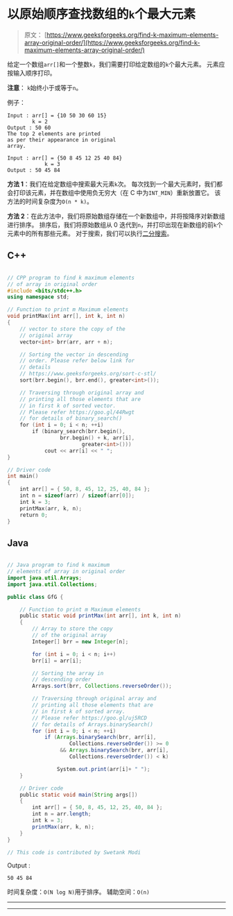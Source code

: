 # 以原始顺序查找数组的`k`个最大元素

> 原文： [https://www.geeksforgeeks.org/find-k-maximum-elements-array-original-order/](https://www.geeksforgeeks.org/find-k-maximum-elements-array-original-order/)

给定一个数组`arr[]`和一个整数`k`，我们需要打印给定数组的`k`个最大元素。 元素应按输入顺序打印。

**注意**： `k`始终小于或等于`n`。

例子：

```
Input : arr[] = {10 50 30 60 15}
        k = 2
Output : 50 60
The top 2 elements are printed
as per their appearance in original
array.

Input : arr[] = {50 8 45 12 25 40 84}
            k = 3
Output : 50 45 84

```



**方法 1**：我们在给定数组中搜索最大元素`k`次。 每次找到一个最大元素时，我们都会打印该元素，并在数组中使用负无穷大（在 C 中为`INT_MIN`）重新放置它。 该方法的时间复杂度为`O(n * k)`。

**方法 2**：在此方法中，我们将原始数组存储在一个新数组中，并将按降序对新数组进行排序。 排序后，我们将原始数组从 0 迭代到`n`，并打印出现在新数组的前`k`个元素中的所有那些元素。 对于搜索，我们可以执行[二分搜索](http://www.geeksforgeeks.org/binary-search/)。

## C++ 

```cpp

// CPP program to find k maximum elements  
// of array in original order 
#include <bits/stdc++.h> 
using namespace std; 

// Function to print m Maximum elements 
void printMax(int arr[], int k, int n) 
{ 
    // vector to store the copy of the 
    // original array 
    vector<int> brr(arr, arr + n); 

    // Sorting the vector in descending 
    // order. Please refer below link for 
    // details 
    // https://www.geeksforgeeks.org/sort-c-stl/ 
    sort(brr.begin(), brr.end(), greater<int>()); 

    // Traversing through original array and 
    // printing all those elements that are 
    // in first k of sorted vector. 
    // Please refer https://goo.gl/44Rwgt 
    // for details of binary_search() 
    for (int i = 0; i < n; ++i) 
        if (binary_search(brr.begin(), 
                 brr.begin() + k, arr[i],  
                        greater<int>())) 
            cout << arr[i] << " "; 
} 

// Driver code 
int main() 
{ 
    int arr[] = { 50, 8, 45, 12, 25, 40, 84 }; 
    int n = sizeof(arr) / sizeof(arr[0]); 
    int k = 3; 
    printMax(arr, k, n); 
    return 0; 
} 

```

## Java

```java

// Java program to find k maximum   
// elements of array in original order 
import java.util.Arrays; 
import java.util.Collections; 

public class GfG { 

    // Function to print m Maximum elements 
    public static void printMax(int arr[], int k, int n) 
    { 
        // Array to store the copy  
        // of the original array 
        Integer[] brr = new Integer[n]; 

        for (int i = 0; i < n; i++) 
        brr[i] = arr[i]; 

        // Sorting the array in  
        // descending order 
        Arrays.sort(brr, Collections.reverseOrder()); 

        // Traversing through original array and 
        // printing all those elements that are 
        // in first k of sorted array. 
        // Please refer https://goo.gl/uj5RCD 
        // for details of Arrays.binarySearch() 
        for (int i = 0; i < n; ++i) 
            if (Arrays.binarySearch(brr, arr[i],  
                    Collections.reverseOrder()) >= 0
                 && Arrays.binarySearch(brr, arr[i],  
                    Collections.reverseOrder()) < k) 

                System.out.print(arr[i]+ " "); 
    } 

    // Driver code 
    public static void main(String args[]) 
    { 
        int arr[] = { 50, 8, 45, 12, 25, 40, 84 }; 
        int n = arr.length; 
        int k = 3; 
        printMax(arr, k, n); 
    } 
} 

// This code is contributed by Swetank Modi 

```

Output :

```
50 45 84 

```

时间复杂度：`O(N log N)`用于排序。
辅助空间：`O(n)`



* * *

* * *



